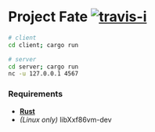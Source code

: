 Project Fate [![travis-i][]][travis-a]
========

```sh
# client
cd client; cargo run

# server
cd server; cargo run
nc -u 127.0.0.1 4567
```

### Requirements

* **[Rust][]**
* *(Linux only)* libXxf86vm-dev

[Rust]: http://rust-lang.org
[travis-i]: https://travis-ci.org/simnalamburt/fate.svg?branch=master
[travis-a]: https://travis-ci.org/simnalamburt/fate
